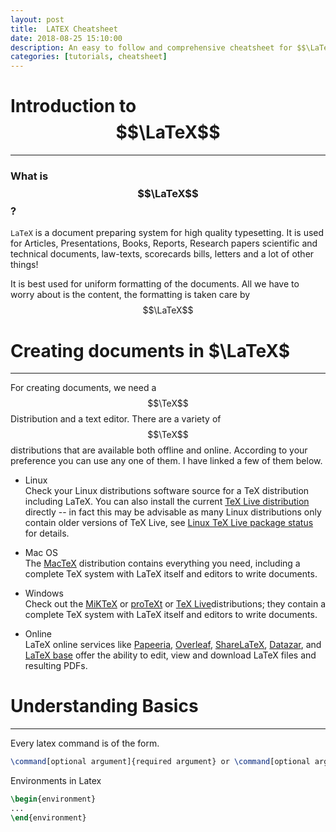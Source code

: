 ```yaml
---
layout: post
title:  LATEX Cheatsheet
date: 2018-08-25 15:10:00
description: An easy to follow and comprehensive cheatsheet for $$\LaTeX$$
categories: [tutorials, cheatsheet]
---
```


# **Introduction to $$\LaTeX$$**
---  
### What is $$\LaTeX$$ ?

`LaTeX` is a document preparing system for high quality typesetting. It is used for Articles, Presentations, Books, Reports, Research papers scientific and technical documents, law-texts, scorecards bills, letters and a lot of other things!

It is best used for uniform formatting of the documents. All we have to worry about is the content, the formatting is taken care by $$\LaTeX$$

# **Creating documents in $\LaTeX$**
---  

For creating  documents, we need a $$\TeX$$ Distribution and a text editor. There are a variety of $$\TeX$$ distributions that are available both offline and online. According to your preference you can use any one of them. I have linked a few of them below.

- Linux  
Check your Linux distributions software source for a TeX distribution including LaTeX. You can also install the current [TeX Live distribution](https://www.tug.org/texlive) directly -- in fact this may be advisable as many Linux distributions only contain older versions of TeX Live, see [Linux TeX Live package status](https://repology.org/metapackage/texlive/versions) for details.

- Mac OS  
The [MacTeX](http://www.tug.org/mactex/) distribution contains everything you need, including a complete TeX system with LaTeX itself and editors to write documents.

- Windows  
Check out the [MiKTeX](http://miktex.org/) or [proTeXt](http://www.tug.org/protext/) or [TeX Live](http://www.tug.org/texlive)distributions; they contain a complete TeX system with LaTeX itself and editors to write documents.

- Online  
LaTeX online services like [Papeeria](http://papeeria.com/), [Overleaf](https://www.overleaf.com/), [ShareLaTeX](https://www.sharelatex.com/), [Datazar](https://www.datazar.com/), and [LaTeX base](https://latexbase.com/) offer the ability to edit, view and download LaTeX files and resulting PDFs.

# Understanding Basics
---  

Every latex command is of the form. 
```latex
\command[optional argument]{required argument} or \command[optional argument]{required argument}
```

Environments in Latex

```latex
\begin{environment}
...
\end{environment}
```

